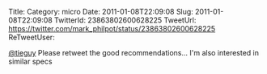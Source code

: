Title: 
Category: micro
Date: 2011-01-08T22:09:08
Slug: 2011-01-08T22:09:08
TwitterId: 23863802600628225
TweetUrl: https://twitter.com/mark_philpot/status/23863802600628225
ReTweetUser: 

[@tieguy](https://twitter.com/tieguy) Please retweet the good recommendations... I'm also interested in similar specs